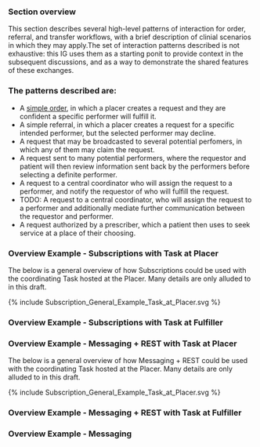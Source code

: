 ### Section overview ###
This section describes several high-level patterns of interaction for order, referral, and transfer workflows, with a brief description of clinial scenarios in which they may apply.The set of interaction patterns described is not exhaustive: this IG uses them as a starting ponit to provide context in the subsequent discussions, and as a way to demonstrate the shared features of these exchanges.

### The patterns described are:
* A [simple order](./simple-request.html), in which a placer creates a request and they are confident a specific performer will fulfill it. 
* A simple referral, in which a placer creates a request for a specific intended performer, but the selected performer may decline.
* A request that may be broadcasted to several potential perfomers, in which any of them may claim the request.
* A request sent to many potential performers, where the requestor and patient will then review information sent back by the performers before selecting a definite performer.
* A request to a central coordinator who will assign the request to a performer, and notify the requestor of who will fulfill the request.
* TODO: A request to a central coordinator, who will assign the request to a performer and additionally mediate further communication between the requestor and performer.
* A request authorized by a prescriber, which a patient then uses to seek service at a place of their choosing.


### Overview Example - Subscriptions with Task at Placer
The below is a general overview of how Subscriptions could be used with the coordinating Task hosted at the Placer. Many details are only alluded to in this draft. 


<div>{% include Subscription_General_Example_Task_at_Placer.svg %} </div>

### Overview Example - Subscriptions with Task at Fulfiller

### Overview Example - Messaging + REST with Task at Placer
The below is a general overview of how Messaging + REST  could be used with the coordinating Task hosted at the Placer. Many details are only alluded to in this draft. 

<div>{% include Subscription_General_Example_Task_at_Placer.svg %} </div>

### Overview Example - Messaging + REST with Task at Fulfiller

### Overview Example - Messaging

